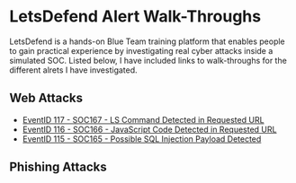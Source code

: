 # LetsDefend Alert Walk-Throughs

LetsDefend is a hands-on Blue Team training platform that enables people to gain practical experience by investigating real cyber attacks inside a simulated SOC. Listed below, I have included links to walk-throughs for the different alrets I have investigated.

## Web Attacks

- [EventID 117 - SOC167 - LS Command Detected in Requested URL](https://github.com/emann615/LetsDefendAlerts/blob/main/Walk-Throughs/SOC167%20-%20LS%20Command%20Detected%20in%20Requested%20URL.md)
- [EventID 116 - SOC166 - JavaScript Code Detected in Requested URL](https://github.com/emann615/LetsDefendAlerts/blob/main/Walk-Throughs/SOC166%20JavaScript%20Code%20Detected%20in%20Requested%20URL.md)
- [EventID 115 - SOC165 - Possible SQL Injection Payload Detected](https://github.com/emann615/LetsDefendAlerts/blob/main/Walk-Throughs/SOC165%20Possible%20SQL%20Injection%20Payload%20Detected.md)

## Phishing Attacks
